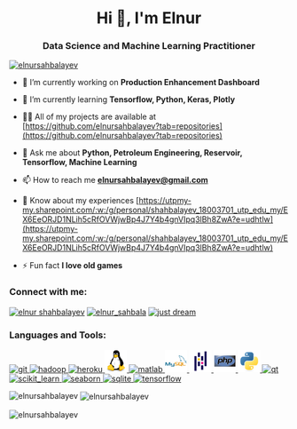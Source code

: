 <h1 align="center">Hi 👋, I'm Elnur</h1>
<h3 align="center">Data Science and Machine Learning Practitioner</h3>

<p align="left"> <a href="https://github.com/ryo-ma/github-profile-trophy"><img src="https://github-profile-trophy.vercel.app/?username=elnursahbalayev" alt="elnursahbalayev" /></a> </p>

- 🔭 I’m currently working on **Production Enhancement Dashboard**

- 🌱 I’m currently learning **Tensorflow, Python, Keras, Plotly**

- 👨‍💻 All of my projects are available at [https://github.com/elnursahbalayev?tab=repositories](https://github.com/elnursahbalayev?tab=repositories)

- 💬 Ask me about **Python, Petroleum Engineering, Reservoir, Tensorflow, Machine Learning**

- 📫 How to reach me **elnursahbalayev@gmail.com**

- 📄 Know about my experiences [https://utpmy-my.sharepoint.com/:w:/g/personal/shahbalayev_18003701_utp_edu_my/EX6EeORJD1NLih5cRfOVWjwBp4J7Y4b4gnVIpq3lBh8ZwA?e=udhtlw](https://utpmy-my.sharepoint.com/:w:/g/personal/shahbalayev_18003701_utp_edu_my/EX6EeORJD1NLih5cRfOVWjwBp4J7Y4b4gnVIpq3lBh8ZwA?e=udhtlw)

- ⚡ Fun fact **I love old games**

<h3 align="left">Connect with me:</h3>
<p align="left">
<a href="https://linkedin.com/in/elnur shahbalayev" target="blank"><img align="center" src="https://raw.githubusercontent.com/rahuldkjain/github-profile-readme-generator/master/src/images/icons/Social/linked-in-alt.svg" alt="elnur shahbalayev" height="30" width="40" /></a>
<a href="https://instagram.com/elnur_sahbala" target="blank"><img align="center" src="https://raw.githubusercontent.com/rahuldkjain/github-profile-readme-generator/master/src/images/icons/Social/instagram.svg" alt="elnur_sahbala" height="30" width="40" /></a>
<a href="https://www.youtube.com/c/just dream" target="blank"><img align="center" src="https://raw.githubusercontent.com/rahuldkjain/github-profile-readme-generator/master/src/images/icons/Social/youtube.svg" alt="just dream" height="30" width="40" /></a>
</p>

<h3 align="left">Languages and Tools:</h3>
<p align="left"> <a href="https://git-scm.com/" target="_blank" rel="noreferrer"> <img src="https://www.vectorlogo.zone/logos/git-scm/git-scm-icon.svg" alt="git" width="40" height="40"/> </a> <a href="https://hadoop.apache.org/" target="_blank" rel="noreferrer"> <img src="https://www.vectorlogo.zone/logos/apache_hadoop/apache_hadoop-icon.svg" alt="hadoop" width="40" height="40"/> </a> <a href="https://heroku.com" target="_blank" rel="noreferrer"> <img src="https://www.vectorlogo.zone/logos/heroku/heroku-icon.svg" alt="heroku" width="40" height="40"/> </a> <a href="https://www.linux.org/" target="_blank" rel="noreferrer"> <img src="https://raw.githubusercontent.com/devicons/devicon/master/icons/linux/linux-original.svg" alt="linux" width="40" height="40"/> </a> <a href="https://www.mathworks.com/" target="_blank" rel="noreferrer"> <img src="https://upload.wikimedia.org/wikipedia/commons/2/21/Matlab_Logo.png" alt="matlab" width="40" height="40"/> </a> <a href="https://www.mysql.com/" target="_blank" rel="noreferrer"> <img src="https://raw.githubusercontent.com/devicons/devicon/master/icons/mysql/mysql-original-wordmark.svg" alt="mysql" width="40" height="40"/> </a> <a href="https://pandas.pydata.org/" target="_blank" rel="noreferrer"> <img src="https://raw.githubusercontent.com/devicons/devicon/2ae2a900d2f041da66e950e4d48052658d850630/icons/pandas/pandas-original.svg" alt="pandas" width="40" height="40"/> </a> <a href="https://www.php.net" target="_blank" rel="noreferrer"> <img src="https://raw.githubusercontent.com/devicons/devicon/master/icons/php/php-original.svg" alt="php" width="40" height="40"/> </a> <a href="https://www.python.org" target="_blank" rel="noreferrer"> <img src="https://raw.githubusercontent.com/devicons/devicon/master/icons/python/python-original.svg" alt="python" width="40" height="40"/> </a> <a href="https://www.qt.io/" target="_blank" rel="noreferrer"> <img src="https://upload.wikimedia.org/wikipedia/commons/0/0b/Qt_logo_2016.svg" alt="qt" width="40" height="40"/> </a> <a href="https://scikit-learn.org/" target="_blank" rel="noreferrer"> <img src="https://upload.wikimedia.org/wikipedia/commons/0/05/Scikit_learn_logo_small.svg" alt="scikit_learn" width="40" height="40"/> </a> <a href="https://seaborn.pydata.org/" target="_blank" rel="noreferrer"> <img src="https://seaborn.pydata.org/_images/logo-mark-lightbg.svg" alt="seaborn" width="40" height="40"/> </a> <a href="https://www.sqlite.org/" target="_blank" rel="noreferrer"> <img src="https://www.vectorlogo.zone/logos/sqlite/sqlite-icon.svg" alt="sqlite" width="40" height="40"/> </a> <a href="https://www.tensorflow.org" target="_blank" rel="noreferrer"> <img src="https://www.vectorlogo.zone/logos/tensorflow/tensorflow-icon.svg" alt="tensorflow" width="40" height="40"/> </a> </p>

<p><img align="left" src="https://github-readme-stats.vercel.app/api/top-langs?username=elnursahbalayev&show_icons=true&locale=en&layout=compact" alt="elnursahbalayev" /></p>

<p>&nbsp;<img align="center" src="https://github-readme-stats.vercel.app/api?username=elnursahbalayev&show_icons=true&locale=en" alt="elnursahbalayev" /></p>

<p><img align="center" src="https://github-readme-streak-stats.herokuapp.com/?user=elnursahbalayev&" alt="elnursahbalayev" /></p>

